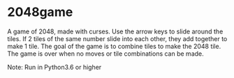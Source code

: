 # 2048game

A game of 2048, made with curses.
Use the arrow keys to slide around the tiles.
If 2 tiles of the same number slide into each other, they add together to make 1 tile.
The goal of the game is to combine tiles to make the 2048 tile.
The game is over when no moves or tile combinations can be made.

Note:
Run in Python3.6 or higher

